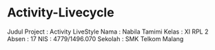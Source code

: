 # Activity-Livecycle

Judul Project   : Activity LiveStyle
Nama            : Nabila Tamimi
Kelas           : XI RPL 2
Absen           : 17
NIS             : 4779/1496.070
Sekolah         : SMK Telkom Malang
